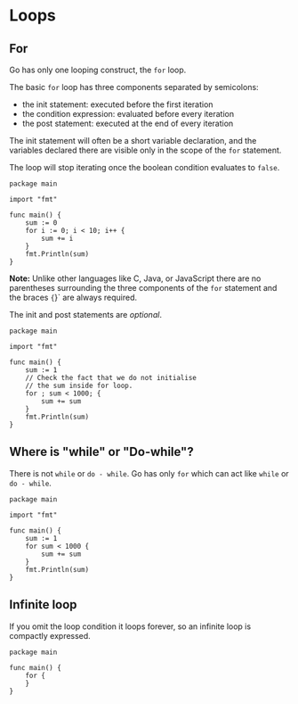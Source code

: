 # Loops

## For

Go has only one looping construct, the `for` loop.

The basic `for` loop has three components separated by semicolons:

- the init statement: executed before the first iteration
- the condition expression: evaluated before every iteration
- the post statement: executed at the end of every iteration

The init statement will often be a short variable declaration, and the
variables declared there are visible only in the scope of the `for`
statement.

The loop will stop iterating once the boolean condition evaluates to `false`.


```golang
package main

import "fmt"

func main() {
	sum := 0
	for i := 0; i < 10; i++ {
		sum += i
	}
	fmt.Println(sum)
}
```

**Note:** Unlike other languages like C, Java, or JavaScript there are no parentheses
surrounding the three components of the `for` statement and the braces `{`}` are
always required.

The init and post statements are *optional*.

```golang
package main

import "fmt"

func main() {
	sum := 1
    // Check the fact that we do not initialise
    // the sum inside for loop.
	for ; sum < 1000; {
		sum += sum
	}
	fmt.Println(sum)
}
```

## Where is "while" or "Do-while"?

There is not `while` or `do - while`. Go has only `for` which can act like `while` or `do - while`.

```golang
package main

import "fmt"

func main() {
	sum := 1
	for sum < 1000 {
		sum += sum
	}
	fmt.Println(sum)
}
```

## Infinite loop

If you omit the loop condition it loops forever, so an infinite loop is compactly expressed.

```golang
package main

func main() {
	for {
	}
}
```
